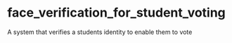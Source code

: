 # face_verification_for_student_voting
A system that verifies a students identity to enable them to vote
